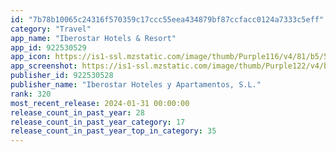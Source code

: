 ```yaml
---
id: "7b78b10065c24316f570359c17ccc55eea434879bf87ccfacc0124a7333c5eff"
category: "Travel"
app_name: "Iberostar Hotels & Resort"
app_id: 922530529
app_icon: https://is1-ssl.mzstatic.com/image/thumb/Purple116/v4/81/b5/5f/81b55f10-629c-26dc-db2d-2f662d82f00b/AppIcon_Market-1x_U007emarketing-0-10-0-85-220.jpeg/1024x1024bb.png
app_screenshot: https://is1-ssl.mzstatic.com/image/thumb/Purple122/v4/b1/00/cc/b100cc2e-abeb-fc26-96c5-70acc9894373/ca5e7e7c-2e70-4f70-a865-5cbf9f8c4fe0_0.jpg/1242x2688bb.png
publisher_id: 922530528
publisher_name: "Iberostar Hoteles y Apartamentos, S.L."
rank: 320
most_recent_release: 2024-01-31 00:00:00
release_count_in_past_year: 28
release_count_in_past_year_category: 17
release_count_in_past_year_top_in_category: 35
---
```

